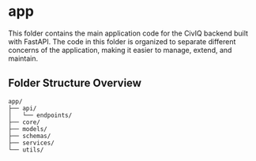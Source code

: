 # app

This folder contains the main application code for the CivIQ backend built with FastAPI. The code in this folder is organized to separate different concerns of the application, making it easier to manage, extend, and maintain.

## Folder Structure Overview

```plaintext
app/
├── api/
│   └── endpoints/
├── core/
├── models/
├── schemas/
├── services/
└── utils/
